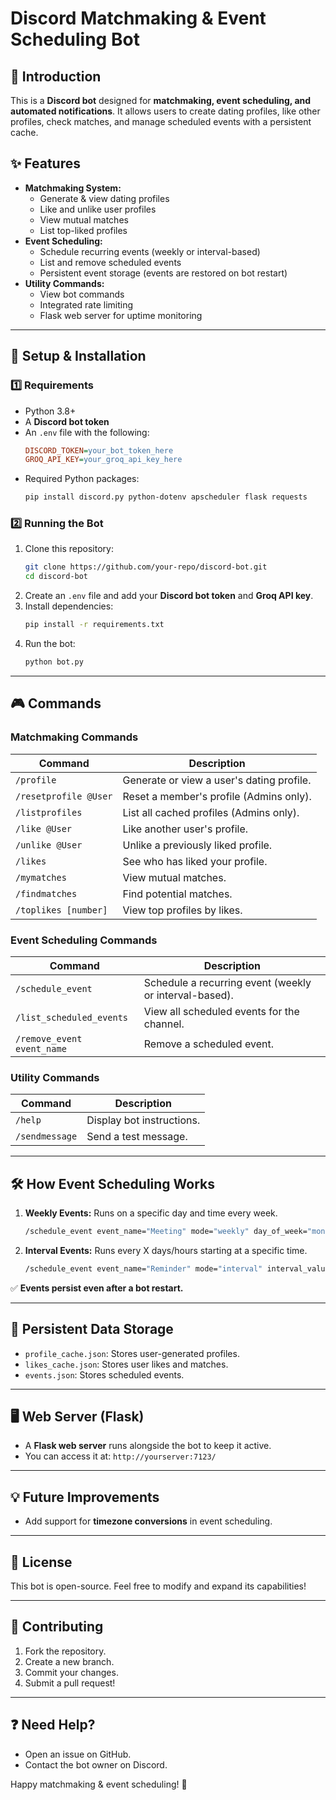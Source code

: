 # Discord Matchmaking & Event Scheduling Bot

## 📌 Introduction
This is a **Discord bot** designed for **matchmaking, event scheduling, and automated notifications**. It allows users to create dating profiles, like other profiles, check matches, and manage scheduled events with a persistent cache.

## ✨ Features
- **Matchmaking System:**
  - Generate & view dating profiles
  - Like and unlike user profiles
  - View mutual matches
  - List top-liked profiles
- **Event Scheduling:**
  - Schedule recurring events (weekly or interval-based)
  - List and remove scheduled events
  - Persistent event storage (events are restored on bot restart)
- **Utility Commands:**
  - View bot commands
  - Integrated rate limiting
  - Flask web server for uptime monitoring

---
## 🚀 Setup & Installation
### 1️⃣ Requirements
- Python 3.8+
- A **Discord bot token**
- An `.env` file with the following:
  ```ini
  DISCORD_TOKEN=your_bot_token_here
  GROQ_API_KEY=your_groq_api_key_here
  ```
- Required Python packages:
  ```sh
  pip install discord.py python-dotenv apscheduler flask requests
  ```

### 2️⃣ Running the Bot
1. Clone this repository:
   ```sh
   git clone https://github.com/your-repo/discord-bot.git
   cd discord-bot
   ```
2. Create an `.env` file and add your **Discord bot token** and **Groq API key**.
3. Install dependencies:
   ```sh
   pip install -r requirements.txt
   ```
4. Run the bot:
   ```sh
   python bot.py
   ```

---
## 🎮 Commands
### **Matchmaking Commands**
| Command       | Description |
|--------------|-------------|
| `/profile` | Generate or view a user's dating profile. |
| `/resetprofile @User` | Reset a member's profile (Admins only). |
| `/listprofiles` | List all cached profiles (Admins only). |
| `/like @User` | Like another user's profile. |
| `/unlike @User` | Unlike a previously liked profile. |
| `/likes` | See who has liked your profile. |
| `/mymatches` | View mutual matches. |
| `/findmatches` | Find potential matches. |
| `/toplikes [number]` | View top profiles by likes. |

### **Event Scheduling Commands**
| Command       | Description |
|--------------|-------------|
| `/schedule_event` | Schedule a recurring event (weekly or interval-based). |
| `/list_scheduled_events` | View all scheduled events for the channel. |
| `/remove_event event_name` | Remove a scheduled event. |

### **Utility Commands**
| Command       | Description |
|--------------|-------------|
| `/help` | Display bot instructions. |
| `/sendmessage` | Send a test message. |

---
## 🛠 How Event Scheduling Works
1. **Weekly Events:** Runs on a specific day and time every week.
   ```sh
   /schedule_event event_name="Meeting" mode="weekly" day_of_week="monday" time="14:00" message="Weekly meeting reminder!"
   ```
2. **Interval Events:** Runs every X days/hours starting at a specific time.
   ```sh
   /schedule_event event_name="Reminder" mode="interval" interval_value=2 interval_unit="days" start_time="15:00" message="Time to check in!"
   ```

✅ **Events persist even after a bot restart.**

---
## 📂 Persistent Data Storage
- `profile_cache.json`: Stores user-generated profiles.
- `likes_cache.json`: Stores user likes and matches.
- `events.json`: Stores scheduled events.

---
## 🖥️ Web Server (Flask)
- A **Flask web server** runs alongside the bot to keep it active.
- You can access it at: `http://yourserver:7123/`

---
## 💡 Future Improvements
- Add support for **timezone conversions** in event scheduling.

---
## 📜 License
This bot is open-source. Feel free to modify and expand its capabilities!

---
## 🤝 Contributing
1. Fork the repository.
2. Create a new branch.
3. Commit your changes.
4. Submit a pull request!

---
## ❓ Need Help?
- Open an issue on GitHub.
- Contact the bot owner on Discord.

Happy matchmaking & event scheduling! 🎉

